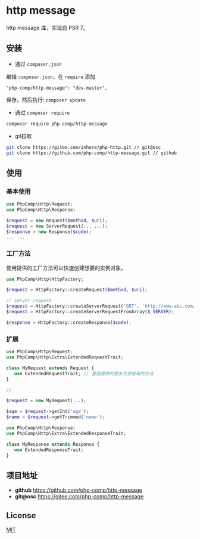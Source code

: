 # http message

http message 库，实现自 PSR 7。

## 安装

- 通过 `composer.json`

编辑 `composer.json`，在 `require` 添加

```
"php-comp/http-message": "dev-master",
```

保存，然后执行: `composer update`

- 通过 `composer require`

```bash
composer require php-comp/http-message
```

- git拉取

```bash
git clone https://gitee.com/inhere/php-http.git // git@osc
git clone https://github.com/php-comp/http-message.git // github
```

## 使用

### 基本使用

```php
use PhpComp\Http\Request;
use PhpComp\Http\Response;

$request = new Request($method, $uri);
$request = new ServerRequest(... ...);
$response = new Response($code);
... ...
```

### 工厂方法

使用提供的工厂方法可以快速创建想要的实例对象。

```php
use PhpComp\Http\HttpFactory;

$request = HttpFactory::createRequest($method, $uri);

// server request
$request = HttpFactory::createServerRequest('GET', 'http://www.abc.com/home');
$request = HttpFactory::createServerRequestFromArray($_SERVER);

$response = HttpFactory::createResponse($code);
```

### 扩展

```php
use PhpComp\Http\Request;
use PhpComp\Http\Extra\ExtendedRequestTrait;

class MyRequest extends Request {
   use ExtendedRequestTrait; // 里面提供的更多方便使用的方法
}

// 

$request = new MyRequest(...);

$age = $request->getInt('age');
$name = $request->getTrimmed('name');

```

```php
use PhpComp\Http\Response;
use PhpComp\Http\Extra\ExtendedResponseTrait;

class MyResponse extends Response {
   use ExtendedResponseTrait;
}
```

## 项目地址

- **github** https://github.com/php-comp/http-message
- **git@osc** https://gitee.com/php-comp/http-message

## License

[MIT](License)
